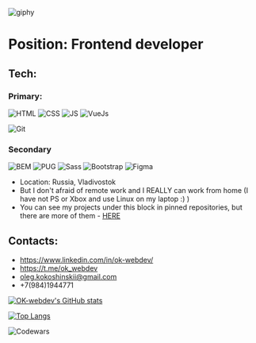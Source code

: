 <!-- ![giphy](https://user-images.githubusercontent.com/37953498/115956178-b4836f00-a53e-11eb-97da-17c8b1b3bf26.gif) -->
![giphy](https://user-images.githubusercontent.com/37953498/123493902-5cadd500-d661-11eb-9164-ce3aed61d168.gif)


# Position: Frontend developer

## Tech:

### Primary: 
![HTML](https://img.shields.io/badge/-HTML-454443?style=for-the-badge&logo=html5)
![CSS](https://img.shields.io/badge/-CSS-454443?style=for-the-badge&logo=css3)
![JS](https://img.shields.io/badge/-JS-454443?style=for-the-badge&logo=javascript)
![VueJs](https://img.shields.io/badge/-VueJS-454443?style=for-the-badge&logo=vue.js)
<!-- ![ReactJs](https://img.shields.io/badge/-ReactJs-454443?style=for-the-badge&logo=React) -->
![Git](https://img.shields.io/badge/-git-454443?style=for-the-badge&logo=git)

### Secondary
![BEM](https://img.shields.io/badge/-bem-454443?style=for-the-badge&logo=BEM)
![PUG](https://img.shields.io/badge/-pug-454443?style=for-the-badge&logo=pug)
![Sass](https://img.shields.io/badge/-Sass-454443?style=for-the-badge&logo=sass)
![Bootstrap](https://img.shields.io/badge/-Bootstrap-454443?style=for-the-badge&logo=bootstrap)
![Figma](https://img.shields.io/badge/-figma-454443?style=for-the-badge&logo=figma)


 * Location: Russia, Vladivostok
 * But I don't afraid of remote work and I REALLY can work from home (I have not PS or Xbox and use Linux on my laptop :) )
 * You can see my projects under this block in pinned repositories, but there are more of them - [HERE](https://github.com/ok-webdev?tab=repositories)
## Contacts:
- https://www.linkedin.com/in/ok-webdev/
- https://t.me/ok_webdev
- oleg.kokoshinskii@gmail.com
- +7(984)1944771

[![OK-webdev's GitHub stats](https://github-readme-stats.vercel.app/api?username=ok-webdev&show_icons=true&theme=tokyonight)](https://github.com/anuraghazra/github-readme-stats)

[![Top Langs](https://github-readme-stats.vercel.app/api/top-langs/?username=ok-webdev&show_icons=true&theme=tokyonight&layout=compact)](https://github.com/anuraghazra/github-readme-stats)

![Codewars](https://www.codewars.com/users/ok-webdev/badges/small)
<!--
**ok-webdev/ok-webdev** is a ✨ _special_ ✨ repository because its `README.md` (this file) appears on your GitHub profile.

Here are some ideas to get you started:

- 🔭 I’m currently working on ...
- 🌱 I’m currently learning ...
- 👯 I’m looking to collaborate on ...
- 🤔 I’m looking for help with ...
- 💬 Ask me about ...
- 📫 How to reach me: ...
- 😄 Pronouns: ...
- ⚡ Fun fact: ...
-->
